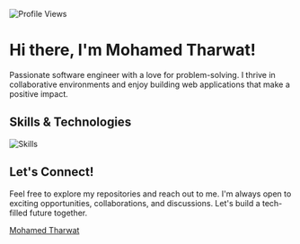 ![Profile Views](https://visitor-badge.laobi.icu/badge?page_id=mohamedtharwat000)

# Hi there, I'm Mohamed Tharwat!
Passionate software engineer with a love for problem-solving. I thrive in collaborative environments and enjoy building web applications that make a positive impact.

## Skills & Technologies 

![Skills](https://skillicons.dev/icons?i=git,github,vscode,linux,c,python,redis,mysql,mongodb,html,css,sass,bootstrap,tailwind,jquery,javascript,typescript,react,nodejs,express,jest,npm)


## Let's Connect!

Feel free to explore my repositories and reach out to me. I'm always open to exciting opportunities, collaborations, and discussions.
Let's build a tech-filled future together.

[Mohamed Tharwat](https://github.com/mohamedtharwat000)
